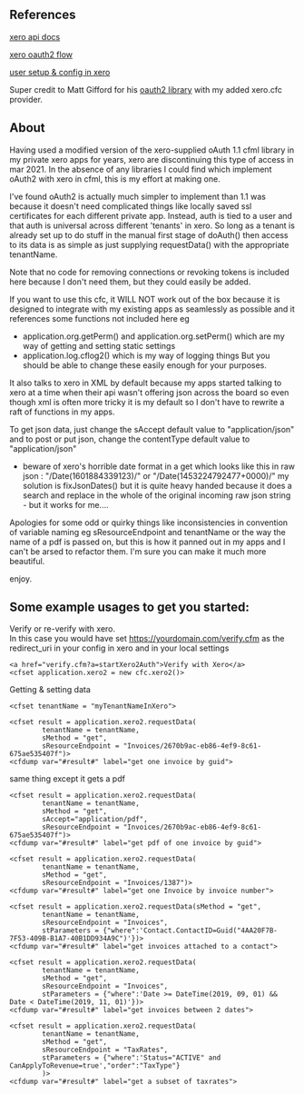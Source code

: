 ## References

[xero api docs](https://developer.xero.com/documentation/api/api-overview)

[xero oauth2 flow](https://developer.xero.com/documentation/oauth2/auth-flow#connections)

[user setup & config in xero](https://developer.xero.com/myapps)

Super credit to Matt Gifford for his [oauth2 library](https://github.com/coldfumonkeh/oauth2) with my added xero.cfc provider. 

## About

Having used a modified version of the xero-supplied oAuth 1.1 cfml library in my private xero apps for years, xero are discontinuing this type of access in mar 2021.
In the absence of any libraries I could find which implement oAuth2 with xero in cfml, this is my effort at making one.
	
I've found oAuth2 is actually much simpler to implement than 1.1 was because it doesn't need complicated things like locally saved ssl certificates for each different private app.
Instead, auth is tied to a user and that auth is universal across different 'tenants' in xero. So long as a tenant is already set up to do stuff in the manual first stage of doAuth() then access to
its data is as simple as just supplying requestData() with the appropriate tenantName.

Note that no code for removing connections or revoking tokens is included here because I don't need them, but they could easily be added.

If you want to use this cfc, it WILL NOT work out of the box because it is designed to integrate with my existing apps as seamlessly as possible
and it references some functions not included here eg 
- application.org.getPerm() and application.org.setPerm() which are my way of getting and setting static settings
- application.log.cflog2() which is my way of logging things
But you should be able to change these easily enough for your purposes.

It also talks to xero in XML by default because my apps started talking to xero at a time when their api wasn't offering json across the board 
so even though xml is often more tricky it is my default so I don't have to rewrite a raft of functions in my apps. 
 
To get json data, just change the sAccept default value to "application/json" and to post or put json, change the contentType default value to "application/json"
- beware of xero's horrible date format in a get which looks like this in raw json : "\/Date(1601884339123)\/"  or "\/Date(1453224792477+0000)\/" 
  my solution is fixJsonDates() but it is quite heavy handed because it does a search and replace in the whole of the original incoming raw json string - but it works for me....
	
Apologies for some odd or quirky things like inconsistencies in convention of variable naming eg sResourceEndpoint and tenantName or the way the name of a pdf is
passed on, but this is how it panned out in my apps and I can't be arsed to refactor them.  I'm sure you can make it much more beautiful.

enjoy.
	
## Some example usages to get you started:

Verify or re-verify with xero.  
In this case you would have set https://yourdomain.com/verify.cfm as the redirect_uri in your config in xero and in your local settings
```	
<a href="verify.cfm?a=startXero2Auth">Verify with Xero</a>
<cfset application.xero2 = new cfc.xero2()>
```


Getting & setting data 
```
<cfset tenantName = "myTenantNameInXero">

<cfset result = application.xero2.requestData(
		tenantName = tenantName,
		sMethod = "get",
		sResourceEndpoint = "Invoices/2670b9ac-eb86-4ef9-8c61-675ae535407f")>
<cfdump var="#result#" label="get one invoice by guid">
```
same thing except it gets a pdf

```
<cfset result = application.xero2.requestData(
		tenantName = tenantName,
		sMethod = "get",
		sAccept="application/pdf",
		sResourceEndpoint = "Invoices/2670b9ac-eb86-4ef9-8c61-675ae535407f")>
<cfdump var="#result#" label="get pdf of one invoice by guid">	
```

```
<cfset result = application.xero2.requestData(
		tenantName = tenantName,
		sMethod = "get",
		sResourceEndpoint = "Invoices/1387")>
<cfdump var="#result#" label="get one Invoice by invoice number">									
```											

```
<cfset result = application.xero2.requestData(sMethod = "get",
		tenantName = tenantName,
		sResourceEndpoint = "Invoices",	
		stParameters = {"where":'Contact.ContactID=Guid("4AA20F7B-7F53-409B-B1A7-40B1DD934A9C")'})>						
<cfdump var="#result#" label="get invoices attached to a contact">
```

```
<cfset result = application.xero2.requestData(
		tenantName = tenantName,
		sMethod = "get",
		sResourceEndpoint = "Invoices",	
		stParameters = {"where":'Date >= DateTime(2019, 09, 01) && Date < DateTime(2019, 11, 01)'})>
<cfdump var="#result#" label="get invoices between 2 dates">
```

```
<cfset result = application.xero2.requestData(
		tenantName = tenantName,
		sMethod = "get",
		sResourceEndpoint = "TaxRates",
		stParameters = {"where":'Status="ACTIVE" and CanApplyToRevenue=true',"order":"TaxType"}
		)>
<cfdump var="#result#" label="get a subset of taxrates">
```